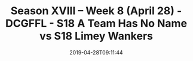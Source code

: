 ---
title: Season XVIII – Week 8 (April 28) - DCGFFL - S18 A Team Has No Name vs S18 Limey
  Wankers
teams-score:
- team: _teams/forest-green.md
  score:
- team: _teams/lime.md
  score: 24
mvp: Danny Hughes (Forest),Jake Bart (Lime)
game-ball: ''
sportsperson: ''
season: 16
week: 8
date: '2019-04-28T09:11:44'
pageid: season-xviii-week-8-april-28-6914-vs-6915
---